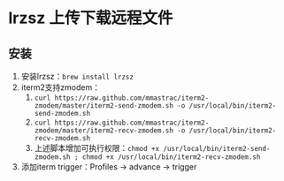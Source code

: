 # lrzsz 上传下载远程文件

## 安装

1. 安装lrzsz：`brew install lrzsz`
2. iterm2支持zmodem：
   1. `curl https://raw.github.com/mmastrac/iterm2-zmodem/master/iterm2-send-zmodem.sh -o /usr/local/bin/iterm2-send-zmodem.sh`
   2. `curl https://raw.github.com/mmastrac/iterm2-zmodem/master/iterm2-recv-zmodem.sh -o /usr/local/bin/iterm2-recv-zmodem.sh`
   3. 上述脚本增加可执行权限：`chmod +x /usr/local/bin/iterm2-send-zmodem.sh ; chmod +x /usr/local/bin/iterm2-recv-zmodem.sh`
3. 添加iterm trigger：Profiles -> advance -> trigger

